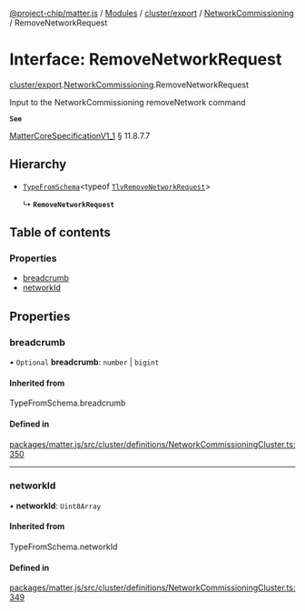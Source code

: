 [@project-chip/matter.js](../README.md) / [Modules](../modules.md) / [cluster/export](../modules/cluster_export.md) / [NetworkCommissioning](../modules/cluster_export.NetworkCommissioning.md) / RemoveNetworkRequest

# Interface: RemoveNetworkRequest

[cluster/export](../modules/cluster_export.md).[NetworkCommissioning](../modules/cluster_export.NetworkCommissioning.md).RemoveNetworkRequest

Input to the NetworkCommissioning removeNetwork command

**`See`**

[MatterCoreSpecificationV1_1](spec_export.MatterCoreSpecificationV1_1.md) § 11.8.7.7

## Hierarchy

- [`TypeFromSchema`](../modules/tlv_export.md#typefromschema)\<typeof [`TlvRemoveNetworkRequest`](../modules/cluster_export.NetworkCommissioning.md#tlvremovenetworkrequest)\>

  ↳ **`RemoveNetworkRequest`**

## Table of contents

### Properties

- [breadcrumb](cluster_export.NetworkCommissioning.RemoveNetworkRequest.md#breadcrumb)
- [networkId](cluster_export.NetworkCommissioning.RemoveNetworkRequest.md#networkid)

## Properties

### breadcrumb

• `Optional` **breadcrumb**: `number` \| `bigint`

#### Inherited from

TypeFromSchema.breadcrumb

#### Defined in

[packages/matter.js/src/cluster/definitions/NetworkCommissioningCluster.ts:350](https://github.com/project-chip/matter.js/blob/3adaded6/packages/matter.js/src/cluster/definitions/NetworkCommissioningCluster.ts#L350)

___

### networkId

• **networkId**: `Uint8Array`

#### Inherited from

TypeFromSchema.networkId

#### Defined in

[packages/matter.js/src/cluster/definitions/NetworkCommissioningCluster.ts:349](https://github.com/project-chip/matter.js/blob/3adaded6/packages/matter.js/src/cluster/definitions/NetworkCommissioningCluster.ts#L349)
